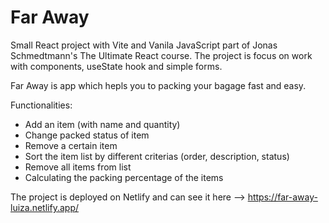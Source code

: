 # Far Away

Small React project with Vite and Vanila JavaScript part of Jonas Schmedtmann's The Ultimate React course. The project is focus on work with components, useState hook and simple forms.

Far Away is app which hepls you to packing your bagage fast and easy.

 Functionalities:
  - Add an item (with name and quantity)
  - Change packed status of item
  - Remove a certain item
  - Sort the item list by different criterias (order, description, status)
  - Remove all items from list
  - Calculating the packing percentage of the items
 
The project is deployed on Netlify and can see it here --> https://far-away-luiza.netlify.app/
